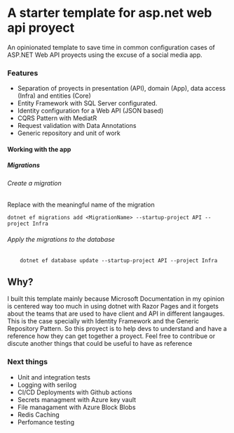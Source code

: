 # A starter template for asp.net web api proyect

An opinionated template to save time in common configuration cases of ASP.NET Web API proyects using the excuse of a social media app.


### Features

- Separation of proyects in presentation (API), domain (App), data access (Infra) and entities (Core)
- Entity Framework with SQL Server configurated.
- Identity configuration for a Web API (JSON based)
- CQRS Pattern with MediatR
- Request validation with Data Annotations
- Generic repository and unit of work
#### Working with the app
##### Migrations
###### Create a migration

Replace <MigrationName> with the meaningful name of the migration
```console
dotnet ef migrations add <MigrationName> --startup-project API --project Infra
```
###### Apply the migrations to the database

```console
	dotnet ef database update --startup-project API --project Infra
```
## Why?
I built this template mainly because Microsoft Documentation in my opinion is centered way too much in using dotnet with Razor Pages and it forgets about the teams that are used to have client and API in different langauges. This is the case specially with Identity Framework and the Generic Repository Pattern. So this proyect is to help devs to understand and have a reference how they can get together a proyect. Feel free to contribue or discute another things that could be useful to have as reference


### Next things
- Unit and integration tests
- Logging with serilog
- CI/CD Deployments with Github actions
- Secrets managment with Azure key vault
- File managament with Azure Block Blobs
- Redis Caching
- Perfomance testing

